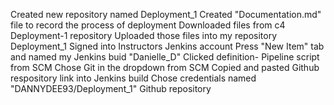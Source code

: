 Created new repository named Deployment_1
Created "Documentation.md" file to record the process of deployment
Downloaded files from c4 Deployment-1 repository
Uploaded those files into my repository Deployment_1
Signed into Instructors Jenkins account
Press "New Item" tab and named my Jenkins buid "Danielle_D"
Clicked definition- Pipeline script from SCM
Chose Git in the dropdown from SCM
Copied and pasted Github respository link into Jenkins build
Chose credentials named "DANNYDEE93/Deployment_1" Github repository 
